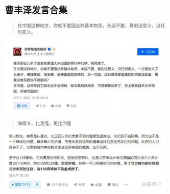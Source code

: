 # 曹丰泽发言合集

> 在中国这种地方，你就不要囤这种基本物资，永远不要，真的没意义，没任何意义。

![曹丰泽 囤物资](在中国这种地方，不需要囤积基本物资.jpg)

> 海精专，比我懂，更比你懂

![曹丰泽 海精专](海专精算比我懂更比你懂.jpg)

